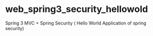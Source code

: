 web_spring3_security_hellowold
==============================

Spring 3 MVC + Spring Security ( Hello World Application of spring security)
